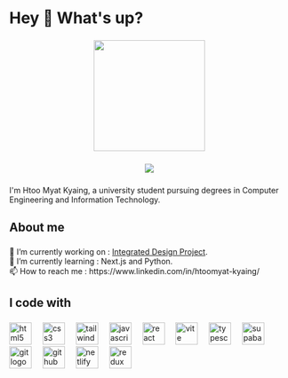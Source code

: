 <h1 align="left">Hey 👋 What's up?</h1>

###

<div align="center">
  <img height="200" src="https://media.giphy.com/media/11ISwbgCxEzMyY/giphy.gifQUVVCRcqD7o/giphy.gif"  />
</div>

###

<div align="center">
  <img src="https://visitor-badge.laobi.icu/badge?page_id=Htoomyat-Kyaing.Htoomyat-Kyaing&left_color=darkgoldenrod&right_color=darkred"  />
</div>

###

<p align="left">I'm Htoo Myat Kyaing, a university student pursuing degrees in Computer Engineering and Information Technology.</p>

###

<h2 align="left">About me</h2>

###

<p align="left">🔭 I’m currently working on : <a href="https://github.com/Htoomyat-Kyaing/integrated-design-project">Integrated Design Project</a>.<br>🌱 I’m currently learning :  Next.js and Python.<br>📫 How to reach me : https://www.linkedin.com/in/htoomyat-kyaing/</p>

###

<h2 align="left">I code with</h2>

###

<div align="left">
  <img src="https://skillicons.dev/icons?i=html" height="40" alt="html5 logo"  />
  <img width="12" />
  <img src="https://skillicons.dev/icons?i=css" height="40" alt="css3 logo"  />
  <img width="12" />
  <img src="https://skillicons.dev/icons?i=tailwind" height="40" alt="tailwindcss logo"  />
  <img width="12" />
  <img src="https://skillicons.dev/icons?i=js" height="40" alt="javascript logo"  />
  <img width="12" />
  <img src="https://skillicons.dev/icons?i=react" height="40" alt="react logo"  />
  <img width="12" />
  <img src="https://skillicons.dev/icons?i=vite" height="40" alt="vite logo"  />
  <img width="12" />
  <img src="https://skillicons.dev/icons?i=ts" height="40" alt="typescript logo"  />
  <img width="12" />
  <img src="https://skillicons.dev/icons?i=supabase" height="40" alt="supabase logo"  />
  <img width="12" />
  <img src="https://skillicons.dev/icons?i=git" height="40" alt="git logo"  />
  <img width="12" />
  <img src="https://skillicons.dev/icons?i=github" height="40" alt="github logo"  />
  <img width="12" />
  <img src="https://skillicons.dev/icons?i=netlify" height="40" alt="netlify logo"  />
  <img width="12" />
  <img src="https://skillicons.dev/icons?i=redux" height="40" alt="redux logo"  />
  
</div>

###

